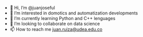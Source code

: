 - 👋 Hi, I’m @juanjoseful
- 👀 I’m interested in domotics and automatization developments
- 🌱 I’m currently learning Python and C++ lenguages 
- 💞️ I’m looking to collaborate on data science
- 📫 How to reach me juan.ruiza@udea.edu.co
